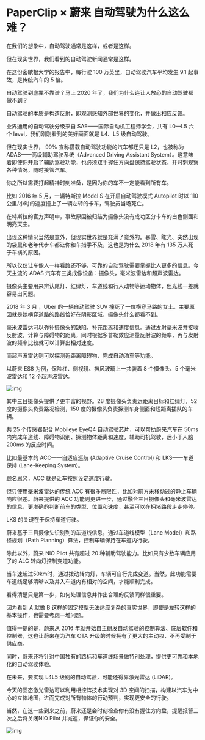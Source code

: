 # PaperClip × 蔚来 自动驾驶为什么这么难？

在我们的想象中，自动驾驶通常是这样，或者是这样。

但在现实世界，我们看到的自动驾驶新闻通常是这样。

在这份密歇根大学的报告中，每行驶 100 万英里，自动驾驶汽车平均发生 9.1 起事故，是传统汽车的 5 倍。

自动驾驶到底靠不靠谱？马上 2020 年了，我们为什么连让人放心的自动驾驶都做不到？

自动驾驶的本质是构造反射，即观测感知外部世界的变化，并做出相应反馈。

业界通用的自动驾驶分级来自 SAE——国际自动机工程师学会，共有 L0—L5 六个 level，我们刚刚看到的美好画面就是 L4、L5 级自动驾驶。

但在现实世界， 99% 宣称搭载自动驾驶功能的汽车都还只是 L2，也被称为 ADAS——高级辅助驾驶系统（Advanced Driving Assistant System）。这意味着即使你开启了辅助驾驶功能，也必须双手握住方向盘保持驾驶状态，并时刻观察各种情况，随时接管汽车。

你之所以需要打起精神时刻准备，是因为你的车不一定能看到所有车。

比如 2016 年 5 月，一辆特斯拉 Model S 在开启自动驾驶模式 Autopilot 时以 110 公里/小时的速度撞上了一辆左转的卡车，驾驶员当场死亡。

在特斯拉的官方声明中，事故原因被归结为摄像头没有成功区分卡车的白色侧面和明亮天空。

出现这种情况当然是意外，但现实世界就是充满了意外的。暴雪、眩光、突然出现的袋鼠和老年代步车都让你和车措手不及，这也是为什么 2018 年有 135 万人死于车祸的原因。

所以仅仅让车像人一样看路还不够，可靠的自动驾驶需要掌握比人更多的信息。今天主流的 ADAS 汽车有三类成像设备：摄像头，毫米波雷达和超声波雷达。

摄像头主要用来辨认尾灯、红绿灯、车道线和行人动物等运动物体，但光线一差就容易出问题。

2018 年 3 月 ，Uber 的一辆自动驾驶 SUV 撞死了一位横穿马路的女士。主要原因就是她横穿道路的路线恰好在阴影区域，摄像头什么都看不到。

毫米波雷达可以弥补摄像头的缺陷，补充距离和速度信息。通过发射毫米波并接收反射波，计算与障碍物的距离，同时根据多普勒效应测量反射波的频率，再与发射波的频率比较就可以计算出相对速度。

而超声波雷达则可以探测近距离障碍物，完成自动泊车等功能。

以蔚来 ES8 为例，保险杠、侧视镜、挡风玻璃上一共装着 8 个摄像头、5 个毫米波雷达和 12 个超声波雷达。

![img](https://cdn.jsdelivr.net/gh/Just-Prog/static/img/202109211645816.jpeg)

其中三目摄像头提供了更丰富的视野。28 度摄像头负责远距离目标和红绿灯，52 度的摄像头负责路况检测，150 度的摄像头负责探测车身侧面和短距离插队的车辆。

共 25 个传感器配合 Mobileye EyeQ4 自动驾驶芯片，可以帮助蔚来汽车在 50ms 内完成车道线、障碍物识别、探测物体距离和速度，辅助司机驾驶，远小于人脑 200ms 的反应时间。

比如最基本的 ACC——自适应巡航 (Adaptive Cruise Control) 和 LKS——车道保持 (Lane-Keeping System)。

顾名思义，ACC 就是让车按照设定速度行驶。

但只使用毫米波雷达的传统 ACC 有很多局限性，比如对前方未移动过的静止车辆响应很差。蔚来提供的 ACC 功能则更进一步，通过融合三目摄像头和毫米波雷达的信息，更准确的判断前车的类型、位置和速度，甚至可以在拥堵路段走走停停。

LKS 的关键在于保持车道行驶。

蔚来基于三目摄像头识别到的车道线信息，通过车道线模型（Lane Model）和路径规划（Path Planning）算法，控制车辆保持在车道内行驶。

除此以外，蔚来 NIO Pilot 共有超过 20 种辅助驾驶能力。比如只有少数车辆应用了的 ALC 转向灯控制变道功能。

当车速超过50km时，通过拨动转向灯，车辆可自行完成变道。当然，此功能需要车道线足够清晰以及并入车道内有相对的空间，才能顺利完成。

看得清楚只是第一步，如何处理信息并作出合理的反馈同样很重要。

因为看到 A 就做 B 这样的固定模型无法适应复杂的真实世界，即使是左转这样的基本操作，也需要考虑一堆问题。

值得一提的是，蔚来从 2016 年就开始自主研发自动驾驶的控制算法、底层软件和控制器，这也让蔚来在为汽车 OTA 升级的时候拥有了更大的主动权，不再受制于供应商。

同时，蔚来还将针对中国独有的路标和车道线场景做特别处理，提供更可靠和本地化的自动驾驶体验。

在未来，要实现 L4L5 级别的自动驾驶，可能还得靠激光雷达 (LiDAR)。

今天的固态激光雷达可以利用相控阵技术实现对 3D 空间的扫描，构建以汽车为中心的立体地图，进而完成对所有物体的行动预判，实现更安全的行驶。

当然，在这一些到来之前，蔚来还是会时刻检查你有没有握住方向盘，提醒报警三次之后将关闭NIO Pilot 并减速，保证你的安全。

![img](https://cdn.jsdelivr.net/gh/Just-Prog/static/img/202109211646126.jpeg)